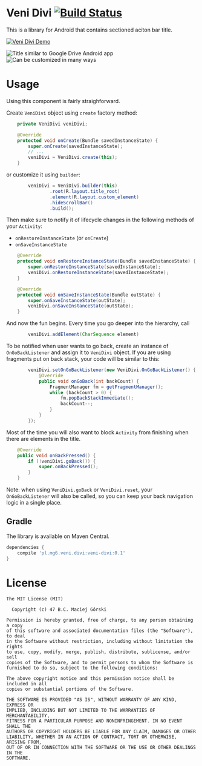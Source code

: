 Veni Divi [![Build Status](https://travis-ci.org/mg6maciej/veni-divi.svg?branch=develop)](https://travis-ci.org/mg6maciej/veni-divi)
=========

This is a library for Android that contains sectioned aciton bar title.

[![Veni Divi Demo](http://developer.android.com/images/brand/en_generic_rgb_wo_60.png "Veni Divi Demo")](https://play.google.com/store/apps/details?id=pl.mg6.veni.divi.demo)

![](http://mg6.pl/veni-divi/images/default_title.png "Title similar to Google Drive Android app")
![](http://mg6.pl/veni-divi/images/custom_title.png "Can be customized in many ways")

Usage
=====

Using this component is fairly straighforward.

Create `VeniDivi` object using `create` factory method:

```Java
    private VeniDivi veniDivi;

    @Override
    protected void onCreate(Bundle savedInstanceState) {
        super.onCreate(savedInstanceState);
        // ...
        veniDivi = VeniDivi.create(this);
    }
```

or customize it using `builder`:

```Java
        veniDivi = VeniDivi.builder(this)
                .root(R.layout.title_root)
                .element(R.layout.custom_element)
                .hideScrollBar()
                .build();
```

Then make sure to notify it of lifecycle changes in the following methods of your `Activity`:

 * `onRestoreInstanceState` (or `onCreate`)
 * `onSaveInstanceState`

```Java
    @Override
    protected void onRestoreInstanceState(Bundle savedInstanceState) {
        super.onRestoreInstanceState(savedInstanceState);
        veniDivi.onRestoreInstanceState(savedInstanceState);
    }

    @Override
    protected void onSaveInstanceState(Bundle outState) {
        super.onSaveInstanceState(outState);
        veniDivi.onSaveInstanceState(outState);
    }
```

And now the fun begins. Every time you go deeper into the hierarchy, call

```Java
        veniDivi.addElement(CharSequence element)
```

To be notified when user wants to go back, create an instance of `OnGoBackListener` and assign it
to `VeniDivi` object. If you are using fragments put on back stack, your code will be similar to this:

```Java
        veniDivi.setOnGoBackListener(new VeniDivi.OnGoBackListener() {
            @Override
            public void onGoBack(int backCount) {
                FragmentManager fm = getFragmentManager();
                while (backCount > 0) {
                    fm.popBackStackImmediate();
                    backCount--;
                }
            }
        });
```

Most of the time you will also want to block `Activity` from finishing when there are elements in the title.

```Java
    @Override
    public void onBackPressed() {
        if (!veniDivi.goBack()) {
            super.onBackPressed();
        }
    }
```

Note: when using `VeniDivi.goBack` or `VeniDivi.reset`, your `OnGoBackListener` will also be called,
so you can keep your back navigation logic in a single place.

Gradle
------

The library is available on Maven Central.

```Groovy
dependencies {
    compile 'pl.mg6.veni.divi:veni-divi:0.1'
}
```

License
=======

    The MIT License (MIT)

      Copyright (c) 47 B.C. Maciej Górski

    Permission is hereby granted, free of charge, to any person obtaining a copy
    of this software and associated documentation files (the "Software"), to deal
    in the Software without restriction, including without limitation the rights
    to use, copy, modify, merge, publish, distribute, sublicense, and/or sell
    copies of the Software, and to permit persons to whom the Software is
    furnished to do so, subject to the following conditions:

    The above copyright notice and this permission notice shall be included in all
    copies or substantial portions of the Software.

    THE SOFTWARE IS PROVIDED "AS IS", WITHOUT WARRANTY OF ANY KIND, EXPRESS OR
    IMPLIED, INCLUDING BUT NOT LIMITED TO THE WARRANTIES OF MERCHANTABILITY,
    FITNESS FOR A PARTICULAR PURPOSE AND NONINFRINGEMENT. IN NO EVENT SHALL THE
    AUTHORS OR COPYRIGHT HOLDERS BE LIABLE FOR ANY CLAIM, DAMAGES OR OTHER
    LIABILITY, WHETHER IN AN ACTION OF CONTRACT, TORT OR OTHERWISE, ARISING FROM,
    OUT OF OR IN CONNECTION WITH THE SOFTWARE OR THE USE OR OTHER DEALINGS IN THE
    SOFTWARE.
